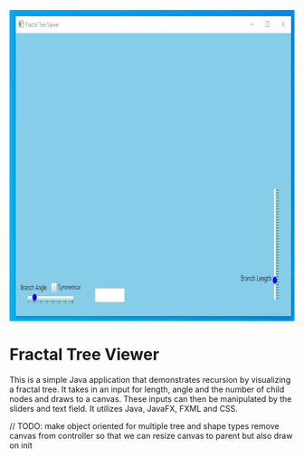 <p align="center">
  <img width="828" height="550" src="/src/assets/gif/FractalTreeExample.gif">
</p>

# Fractal Tree Viewer

This is a simple Java application that demonstrates recursion by visualizing a fractal tree. It takes in an input for
length, angle and the number of child nodes and draws to a canvas. These inputs can then be manipulated by the sliders
and text field. It utilizes Java, JavaFX, FXML and CSS.

//	TODO:
make object oriented for multiple tree and shape types
remove canvas from controller so that we can resize canvas to parent but also draw on init